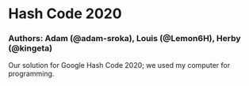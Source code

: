 # Hash Code 2020

### Authors: Adam (@adam-sroka), Louis (@Lemon6H), Herby (@kingeta)

Our solution for Google Hash Code 2020; we used my computer for programming.
